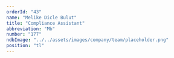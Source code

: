 ```yaml
---
orderId: "43"
name: "Melike Dicle Bulut"
title: "Compliance Assistant"
abbreviation: "Mb"
number: "177"
ndbImage: "../../assets/images/company/team/placeholder.png"
position: "tl"
---
```

